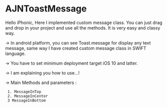# AJNToastMessage
Hello iPhonic, Here I implemented custom message class. You can just drag and drop in your project and use all the methods. It is very easy and classy way.        

-> In android platform, you can see Toast.message for display any text message, same way I have created custom message class in 
SWIFT language. 

-> You have to set minimum deployment target iOS 10 and latter. 

-> I am explaining you how to use...! 

-> Main Methods and parameters :

     1. MessageInTop
     2. MessageInCenter
     3 MessageInBottom
